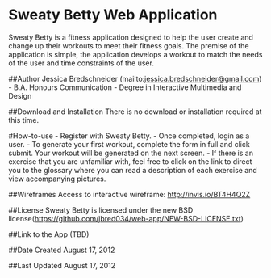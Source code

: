 # Sweaty Betty Web Application
Sweaty Betty is a fitness application designed to help the user create and change up their workouts to meet their fitness goals.
The premise of the application is simple, the application develops a workout to match the needs of the user and time constraints of the user.

##Author
Jessica Bredschneider (mailto:jessica.bredschneider@gmail.com)
	- B.A. Honours Communication
	- Degree in Interactive Multimedia and Design

##Download and Installation
There is no download or installation required at this time.

#How-to-use
	- Register with Sweaty Betty. 
	- Once completed, login as a user. 
	- To generate your first workout, complete the form in full and click submit. Your workout will be generated on the next screen.
	- If there is an exercise that you are unfamiliar with, feel free to click on the link to direct you to the glossary where you can read a description of each exercise and view accompanying pictures.

##Wireframes
Access to interactive wireframe:
http://invis.io/BT4H4Q2Z

##License
Sweaty Betty is licensed under the new BSD license(https://github.com/jbred034/web-app/NEW-BSD-LICENSE.txt)

##Link to the App
(TBD)

##Date Created
August 17, 2012

##Last Updated
August 17, 2012
